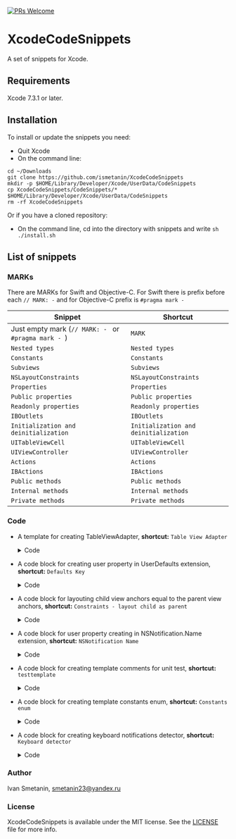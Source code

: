 [![PRs Welcome](https://img.shields.io/badge/PRs-welcome-brightgreen.svg?style=flat-square)](http://makeapullrequest.com)

# XcodeCodeSnippets

A set of snippets for Xcode.

## Requirements

Xcode 7.3.1 or later.

## Installation

To install or update the snippets you need:

* Quit Xcode
* On the command line:

```
cd ~/Downloads
git clone https://github.com/ismetanin/XcodeCodeSnippets
mkdir -p $HOME/Library/Developer/Xcode/UserData/CodeSnippets
cp XcodeCodeSnippets/CodeSnippets/* $HOME/Library/Developer/Xcode/UserData/CodeSnippets
rm -rf XcodeCodeSnippets
```

  Or if you have a cloned repository:

* On the command line, cd into the directory with snippets and write `sh ./install.sh`

## List of snippets

### MARKs

There are MARKs for Swift and Objective-C. For Swift there is prefix before each `// MARK: -` and for Objective-C prefix is `#pragma mark -`

|Snippet|Shortcut|
|---|---|
|Just empty mark (`// MARK: - ` or `#pragma mark - `)     |`MARK`                                  |
|`Nested types`                                           |`Nested types`                          |
|`Constants`                                              |`Constants`                             |
|`Subviews`                                               |`Subviews`                              |
|`NSLayoutConstraints`                                    |`NSLayoutConstraints`                   |
|`Properties`                                             |`Properties`                            |
|`Public properties`                                      |`Public properties`                     |
|`Readonly properties`                                    |`Readonly properties`                   |
|`IBOutlets`                                              |`IBOutlets`                             |
|`Initialization and deinitialization`                    |`Initialization and deinitialization`   |
|`UITableViewCell`                                        |`UITableViewCell`                       |
|`UIViewController`                                       |`UIViewController`                      |
|`Actions`                                                |`Actions`                               |
|`IBActions`                                              |`IBActions`                             |
|`Public methods`                                         |`Public methods`                        |
|`Internal methods`                                       |`Internal methods`                      |
|`Private methods`                                        |`Private methods`                       |

### Code

* A template for creating TableViewAdapter, **shortcut:** `Table View Adapter`
  <details>
  <summary>Code</summary>
  <br>

   ```swift
    import UIKit

    protocol <#Your#>ViewAdapterOutput {
    }

    final class <#Your#>TableViewAdapter: NSObject {

        // MARK: - Properties

        private let output: <#Your#>ViewAdapterOutput

        private var items: [<#ItemsType#>]
        private (set) var tableView: UITableView {
            didSet {
                tableView.register(UINib(nibName: <#CellName#>, bundle: nil), forCellReuseIdentifier: <#CellName#>)
            }
        }

        // MARK: - Initialization and deinitialization

        init(output: <#Your#>ViewAdapterOutput) {
            self.output = output
        }

        // MARK: - Internal helpers

        func set(tableView: UITableView) {
            self.tableView = tableView
        }

        func configure(with items: <#ItemsType#>) {
            self.items = items
        }

    }

    // MARK: - UITableViewDataSource

    extension <#Your#>TableViewAdapter: UITableViewDataSource {

        func tableView(_ tableView: UITableView, numberOfRowsInSection section: Int) -> Int {
            return items.count
        }

        func tableView(_ tableView: UITableView, cellForRowAt indexPath: IndexPath) -> UITableViewCell {
            let cell = UITableViewCell()
            return cell
        }

    }

    // MARK: - UITableViewDelegate

    extension <#Your#>TableViewAdapter: UITableViewDelegate {

        func tableView(_ tableView: UITableView, didSelectRowAt indexPath: IndexPath) {
            tableView.deselectRow(at: indexPath, animated: true)
        }

    }
   ```

  </details>
* A code block for creating user property in UserDefaults extension, **shortcut:** `Defaults Key`
  <details>
  <summary>Code</summary>
  <br>

   ```swift
    var <#defaultsKey#>: <#Type#> {
        get { return <#typeof#>(forKey: #function) }
        set { set(newValue, forKey: #function) }
    }
   ```

  </details>
* A code block for layouting child view anchors equal to the parent view anchors, **shortcut:** `Constraints - layout child as parent`
  <details>
  <summary>Code</summary>
  <br>

   ```swift
    <#childView#>.translatesAutoresizingMaskIntoConstraints = false

    NSLayoutConstraint.activate([
        <#childView#>.topAnchor.constraint(equalTo: <#parentView#>.safeAreaLayoutGuide.topAnchor, constant: 0),
        <#childView#>.bottomAnchor.constraint(equalTo: <#parentView#>.safeAreaLayoutGuide.bottomAnchor, constant: 0),
        <#childView#>.leadingAnchor.constraint(equalTo: <#parentView#>.safeAreaLayoutGuide.leadingAnchor, constant: 0),
        <#childView#>.trailingAnchor.constraint(equalTo: <#parentView#>.safeAreaLayoutGuide.trailingAnchor, constant: 0)
        ])
   ```

  </details>
  
* A code block for user property creating in NSNotification.Name extension, **shortcut:** `NSNotification Name`
  <details>
  <summary>Code</summary>
  <br>

   ```swift
  static let <#notificationName#> = NSNotification.Name("<#projectName#>.notifications.<#notificationName#>")
   ```

  </details>
  
* A code block for creating template comments for unit test, **shortcut:** `testtemplate`
  <details>
  <summary>Code</summary>
  <br>

   ```swift
  // given

  // when

  // then

   ```

  </details>
  
* A code block for creating template constants enum, **shortcut:** `Constants enum`
  <details>
  <summary>Code</summary>
  <br>

   ```swift
    // MARK: - Nested types

    private enum Constants {

    }
    ```

   </details>

* A code block for creating keyboard notifications detector, **shortcut:** `Keyboard detector`
  <details>
  <summary>Code</summary>
  <br>

   ```swift
  func addKeyboardObservers() {
        NotificationCenter.default.addObserver(self,
                                               selector: #selector(keyboardWillShow),
                                               name: UIResponder.keyboardWillShowNotification,
                                               object: nil)
        NotificationCenter.default.addObserver(self,
                                               selector: #selector(keyboardWillHide),
                                               name: UIResponder.keyboardWillHideNotification,
                                               object: nil)
    }

    @objc
    func keyboardWillShow(notification: NSNotification) {
        guard
            let frame = notification.userInfo?[UIResponder.keyboardFrameEndUserInfoKey] as? NSValue
        else {
            return
        }
    }

    @objc
    func keyboardWillHide() {

    }
   ```

  </details>

### Author

Ivan Smetanin, smetanin23@yandex.ru

### License

XcodeCodeSnippets is available under the MIT license. See the [LICENSE](https://github.com/ismetanin/XcodeCodeSnippets/blob/master/LICENSE) file for more info.
